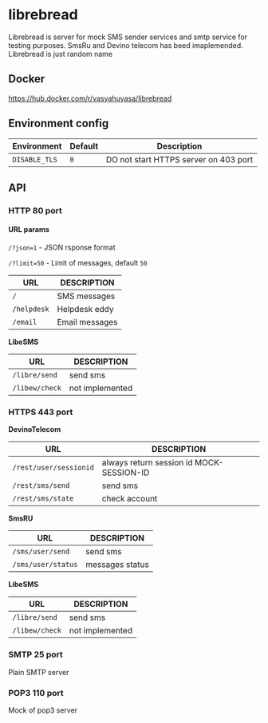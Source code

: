 # librebread

Librebread is server for mock SMS sender services and smtp service for testing purposes. SmsRu and Devino telecom has beed imaplemended. Librebread is just random name

## Docker

https://hub.docker.com/r/vasyahuyasa/librebread

## Environment config

| Environment   | Default | Description  |
|---------------|---------|--------------|
| `DISABLE_TLS` | `0`     | DO not start HTTPS server on 403 port |

## API

### HTTP 80 port

#### URL params

`/?json=1` - JSON rsponse format

`/?limit=50` - Limit of messages, default `50`

| URL                    | DESCRIPTION    |
|------------------------|----------------|
| `/`                    | SMS messages   |
| `/helpdesk`            | Helpdesk eddy  |
| `/email`               | Email messages |

__LibeSMS__

| URL                | DESCRIPTION |
|--------------------|-------------|
| `/libre/send`      | send sms    |
| `/libew/check`     | not implemented |

### HTTPS 443 port

__DevinoTelecom__

| URL                    | DESCRIPTION |
|------------------------|-------------|
| `/rest/user/sessionid` |  always return session id MOCK-SESSION-ID |
| `/rest/sms/send`       | send sms |
| `/rest/sms/state`      | check account |

__SmsRU__

| URL                | DESCRIPTION |
|--------------------|-------------|
| `/sms/user/send`   | send sms    |
| `/sms/user/status` | messages status |

__LibeSMS__

| URL                | DESCRIPTION |
|--------------------|-------------|
| `/libre/send`      | send sms    |
| `/libew/check`     | not implemented |

### SMTP 25 port

Plain SMTP server

### POP3 110 port

Mock of pop3 server